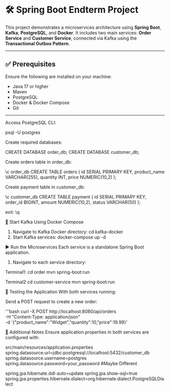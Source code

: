 # 🛠️ Spring Boot Endterm Project

This project demonstrates a microservices architecture using **Spring Boot**, **Kafka**, **PostgreSQL**, and **Docker**. It includes two main services: **Order Service** and **Customer Service**, connected via Kafka using the **Transactional Outbox Pattern**.

---

## ✅ Prerequisites

Ensure the following are installed on your machine:

- Java 17 or higher  
- Maven  
- PostgreSQL  
- Docker & Docker Compose  
- Git  

---


Access PostgreSQL CLI:

psql -U postgres

Create required databases:

CREATE DATABASE order_db;
CREATE DATABASE customer_db;

Create orders table in order_db:

\c order_db
CREATE TABLE orders (
    id SERIAL PRIMARY KEY,
    product_name VARCHAR(255),
    quantity INT,
    price NUMERIC(10,2)
);

Create payment table in customer_db:

\c customer_db
CREATE TABLE payment (
    id SERIAL PRIMARY KEY,
    order_id BIGINT,
    amount NUMERIC(10,2),
    status VARCHAR(50)
);

exit:
\q

🚀 Start Kafka Using Docker Compose
1. Navigate to Kafka Docker directory:
   cd kafka-docker
2. Start Kafka services:
   docker-compose up -d


▶️ Run the Microservices
Each service is a standalone Spring Boot application.

1. Navigate to each service directory:

Terminal1:
cd order
mvn spring-boot:run


Terminal2
cd customer-service
mvn spring-boot:run



🧪 Testing the Application
With both services running:

Send a POST request to create a new order:

'''bash
curl -X POST http://localhost:8080/api/orders \
-H "Content-Type: application/json" \
-d '{"product_name":"Widget","quantity":10,"price":19.99}'



📘 Additional Notes
Ensure application.properties in both services are configured with:

src/main/resources/application.properties
spring.datasource.url=jdbc:postgresql://localhost:5432/customer_db
spring.datasource.username=postgres
spring.datasource.password=your_password   #Maybe Different

spring.jpa.hibernate.ddl-auto=update
spring.jpa.show-sql=true
spring.jpa.properties.hibernate.dialect=org.hibernate.dialect.PostgreSQLDialect


